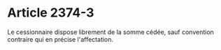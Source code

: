 # Article 2374-3

Le cessionnaire dispose librement de la somme cédée, sauf convention contraire qui en précise l'affectation.
